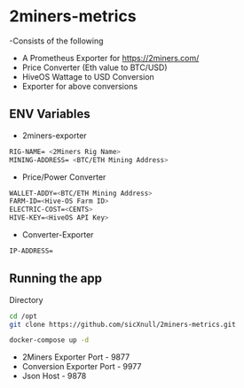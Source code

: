 # 2miners-metrics


-Consists of the following
- A Prometheus Exporter for <https://2miners.com/>
- Price Converter (Eth value to BTC/USD)
- HiveOS Wattage to USD Conversion
- Exporter for above conversions



## ENV Variables
- 2miners-exporter

```sh
RIG-NAME= <2Miners Rig Name>
MINING-ADDRESS= <BTC/ETH Mining Address>
```
- Price/Power Converter
```sh
WALLET-ADDY=<BTC/ETH Mining Address>
FARM-ID=<Hive-OS Farm ID>
ELECTRIC-COST=<CENTS>
HIVE-KEY=<HiveOS API Key>
```
- Converter-Exporter

```sh
IP-ADDRESS=
```

## Running the app

Directory

```sh
cd /opt
git clone https://github.com/sicXnull/2miners-metrics.git
```

```sh
docker-compose up -d
```

- 2Miners Exporter Port - 9877
- Conversion Exporter Port - 9977
- Json Host - 9878

